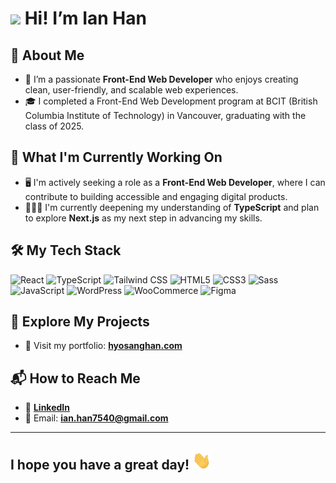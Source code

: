 <h1><img src="https://emojis.slackmojis.com/emojis/images/1531849430/4246/blob-sunglasses.gif?1531849430" width="30"/> Hi! I’m Ian Han</h1>

## 📖 About Me

- 💼 I’m a passionate **Front-End Web Developer** who enjoys creating clean, user-friendly, and scalable web experiences.
- 🎓 I completed a Front-End Web Development program at BCIT (British Columbia Institute of Technology) in Vancouver, graduating with the class of 2025.

## 🌱 What I'm Currently Working On

- 🖥 I'm actively seeking a role as a **Front-End Web Developer**, where I can contribute to building accessible and engaging digital products.
- 👨🏽‍💻 I'm currently deepening my understanding of **TypeScript** and plan to explore **Next.js** as my next step in advancing my skills.

## 🛠 My Tech Stack

<p>
  <img alt="React" src="https://img.shields.io/badge/-React-45b8d8?style=flat-square&logo=react&logoColor=white" />
  <img alt="TypeScript" src="https://img.shields.io/badge/-TypeScript-007ACC?style=flat-square&logo=typescript&logoColor=white" />
  <img alt="Tailwind CSS" src="https://img.shields.io/badge/-TailwindCSS-06B6D4?style=flat-square&logo=tailwindcss&logoColor=white" />
  <img alt="HTML5" src="https://img.shields.io/badge/-HTML5-E34F26?style=flat-square&logo=html5&logoColor=white" />
  <img alt="CSS3" src="https://img.shields.io/badge/-CSS3-1572B6?style=flat-square&logo=css3&logoColor=white" />
  <img alt="Sass" src="https://img.shields.io/badge/-Sass-CC6699?style=flat-square&logo=sass&logoColor=white" />
  <img alt="JavaScript" src="https://img.shields.io/badge/-JavaScript-F7DF1E?style=flat-square&logo=javascript&logoColor=black" />
  <img alt="WordPress" src="https://img.shields.io/badge/-WordPress-21759B?style=flat-square&logo=wordpress&logoColor=white" />
  <img alt="WooCommerce" src="https://img.shields.io/badge/-WooCommerce-96588A?style=flat-square&logo=woocommerce&logoColor=white" />
  <img alt="Figma" src="https://img.shields.io/badge/-Figma-F24E1E?style=flat-square&logo=figma&logoColor=white" />
</p>

## 📂 Explore My Projects

- 💪 Visit my portfolio: [**hyosanghan.com**](https://hyosanghan.com)

## 📬 How to Reach Me

- 🔗 [**LinkedIn**](https://www.linkedin.com/in/ian-han-hyosang/)
- 📧 Email: **ian.han7540@gmail.com**

---

<h2>I hope you have a great day! <img src="https://raw.githubusercontent.com/ABSphreak/ABSphreak/master/gifs/Hi.gif" width="30px"></h2>
